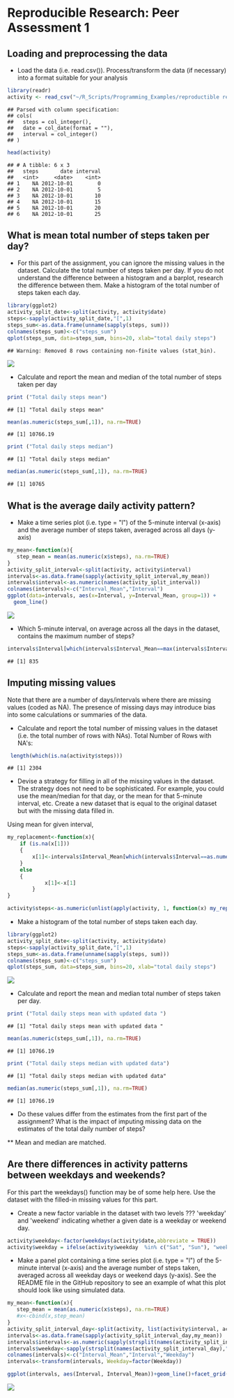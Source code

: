 # Reproducible Research: Peer Assessment 1




## Loading and preprocessing the data
* Load the data (i.e. read.csv()). Process/transform the data (if necessary) into a format suitable for your analysis


```r
library(readr)
activity <- read_csv("~/R_Scripts/Programming_Examples/reproductible research/activity.csv")
```

```
## Parsed with column specification:
## cols(
##   steps = col_integer(),
##   date = col_date(format = ""),
##   interval = col_integer()
## )
```

```r
head(activity)
```

```
## # A tibble: 6 x 3
##   steps       date interval
##   <int>     <date>    <int>
## 1    NA 2012-10-01        0
## 2    NA 2012-10-01        5
## 3    NA 2012-10-01       10
## 4    NA 2012-10-01       15
## 5    NA 2012-10-01       20
## 6    NA 2012-10-01       25
```

## What is mean total number of steps taken per day?
* For this part of the assignment, you can ignore the missing values in the dataset.
Calculate the total number of steps taken per day. If you do not understand the difference between a histogram and a barplot, research the difference between them. Make a histogram of the total number of steps taken each day.


```r
library(ggplot2)
activity_split_date<-split(activity, activity$date)
steps<-sapply(activity_split_date,"[",1)
steps_sum<-as.data.frame(unname(sapply(steps, sum)))
colnames(steps_sum)<-c("steps_sum")
qplot(steps_sum, data=steps_sum, bins=20, xlab="total daily steps")
```

```
## Warning: Removed 8 rows containing non-finite values (stat_bin).
```

![](PA1_template_files/figure-html/mean_median-1.png)<!-- -->

* Calculate and report the mean and median of the total number of steps taken per day

```r
print ("Total daily steps mean")
```

```
## [1] "Total daily steps mean"
```

```r
mean(as.numeric(steps_sum[,1]), na.rm=TRUE)
```

```
## [1] 10766.19
```

```r
print ("Total daily steps median")
```

```
## [1] "Total daily steps median"
```

```r
median(as.numeric(steps_sum[,1]), na.rm=TRUE)
```

```
## [1] 10765
```

## What is the average daily activity pattern?

* Make a time series plot (i.e. type = "l") of the 5-minute interval (x-axis) and the average number of steps taken, averaged across all days (y-axis)


```r
my_mean<-function(x){
   step_mean = mean(as.numeric(x$steps), na.rm=TRUE)
}
activity_split_interval<-split(activity, activity$interval)
intervals<-as.data.frame(sapply(activity_split_interval,my_mean))
intervals$interval<-as.numeric(names(activity_split_interval))
colnames(intervals)<-c("Interval_Mean","Interval")
ggplot(data=intervals, aes(x=Interval, y=Interval_Mean, group=1)) +
  geom_line()
```

![](PA1_template_files/figure-html/daily_activity_pattern-1.png)<!-- -->

* Which 5-minute interval, on average across all the days in the dataset, contains the maximum number of steps?

```r
intervals$Interval[which(intervals$Interval_Mean==max(intervals$Interval_Mean))]
```

```
## [1] 835
```
## Imputing missing values

Note that there are a number of days/intervals where there are missing values (coded as NA). The presence of missing days may introduce bias into some calculations or summaries of the data.

* Calculate and report the total number of missing values in the dataset (i.e. the total number of rows with NAs). Total Number of Rows with NA's:


```r
 length(which(is.na(activity$steps)))
```

```
## [1] 2304
```

* Devise a strategy for filling in all of the missing values in the dataset. The strategy does not need to be sophisticated. For example, you could use the mean/median for that day, or the mean for that 5-minute interval, etc. Create a new dataset that is equal to the original dataset but with the missing data filled in.

Using mean for given interval,

```r
my_replacement<-function(x){
    if (is.na(x[1]))
    {
        x[1]<-intervals$Interval_Mean[which(intervals$Interval==as.numeric(x[3]))]
    }
    else 
    {
            x[1]<-x[1]
        }
}

activity$steps<-as.numeric(unlist(apply(activity, 1, function(x) my_replacement(x) )))
```


* Make a histogram of the total number of steps taken each day. 


```r
library(ggplot2)
activity_split_date<-split(activity, activity$date)
steps<-sapply(activity_split_date,"[",1)
steps_sum<-as.data.frame(unname(sapply(steps, sum)))
colnames(steps_sum)<-c("steps_sum")
qplot(steps_sum, data=steps_sum, bins=20, xlab="total daily steps")
```

![](PA1_template_files/figure-html/updated_plot-1.png)<!-- -->

* Calculate and report the mean and median total number of steps taken per day. 

```r
print ("Total daily steps mean with updated data ")
```

```
## [1] "Total daily steps mean with updated data "
```

```r
mean(as.numeric(steps_sum[,1]), na.rm=TRUE)
```

```
## [1] 10766.19
```

```r
print ("Total daily steps median with updated data")
```

```
## [1] "Total daily steps median with updated data"
```

```r
median(as.numeric(steps_sum[,1]), na.rm=TRUE)
```

```
## [1] 10766.19
```
* Do these values differ from the estimates from the first part of the assignment? What is the impact of imputing missing data on the estimates of the total daily number of steps?

** Mean and median are matched.

## Are there differences in activity patterns between weekdays and weekends?

For this part the weekdays() function may be of some help here. Use the dataset with the filled-in missing values for this part.

* Create a new factor variable in the dataset with two levels ??? 'weekday' and 'weekend' indicating whether a given date is a weekday or weekend day.


```r
activity$weekday<-factor(weekdays(activity$date,abbreviate = TRUE))
activity$weekday = ifelse(activity$weekday  %in% c("Sat", "Sun"), "weekend", "weekday")
```

* Make a panel plot containing a time series plot (i.e. type = "l") of the 5-minute interval (x-axis) and the average number of steps taken, averaged across all weekday days or weekend days (y-axis). See the README file in the GitHub repository to see an example of what this plot should look like using simulated data.


```r
my_mean<-function(x){
   step_mean = mean(as.numeric(x$steps), na.rm=TRUE)
   #x<-cbind(x,step_mean)
}
activity_split_interval_day<-split(activity, list(activity$interval, activity$weekday))
intervals<-as.data.frame(sapply(activity_split_interval_day,my_mean))
intervals$intervals<-as.numeric(sapply(strsplit(names(activity_split_interval_day),"[.]"), "[",1))
intervals$weekday<-sapply(strsplit(names(activity_split_interval_day),"[.]"), "[",2)
colnames(intervals)<-c("Interval_Mean","Interval","Weekday")
intervals<-transform(intervals, Weekday=factor(Weekday))

ggplot(intervals, aes(Interval, Interval_Mean))+geom_line()+facet_grid(Weekday~.)
```

![](PA1_template_files/figure-html/weekend_weekday_daily_activity_pattern-1.png)<!-- -->
